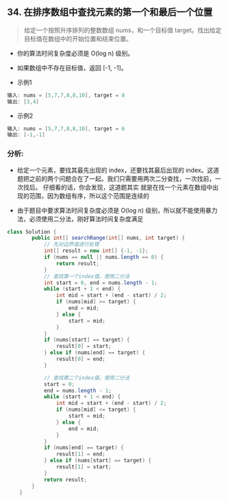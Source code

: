 ## 34. 在排序数组中查找元素的第一个和最后一个位置

> 给定一个按照升序排列的整数数组 nums，和一个目标值 target。找出给定目标值在数组中的开始位置和结束位置。
* 你的算法时间复杂度必须是 O(log n) 级别。
* 如果数组中不存在目标值，返回 [-1, -1]。

* 示例1
```java
输入: nums = [5,7,7,8,8,10], target = 8
输出: [3,4]
```
* 示例2
```java
输入: nums = [5,7,7,8,8,10], target = 6
输出: [-1,-1]
```

### 分析:
* 给定一个元素，要找其最先出现的 index，还要找其最后出现的 index。这道题把之前的两个问题合在了一起。我们只需要用两次二分查找，一次找前，一次找后。
仔细看的话，你会发现，这道题其实 就是在找一个元素在数组中出现的范围，因为数组有序，所以这个范围是连续的

* 由于题目中要求算法时间复杂度必须是 O(log n) 级别，所以就不能使用暴力法，必须使用二分法，刚好算法时间复杂度满足
```java
class Solution {
        public int[] searchRange(int[] nums, int target) {
            // 先对边界值进行处理
            int[] result = new int[] {-1, -1};
            if (nums == null || nums.length == 0) {
                return result;
            }
            // 查找第一个index值。使用二分法
            int start = 0, end = nums.length - 1;
            while (start + 1 < end) {
                int mid = start + (end - start) / 2;
                if (nums[mid] >= target) {
                    end = mid;
                } else {
                    start = mid;
                }
            }
            if (nums[start] == target) {
                result[0] = start;
            } else if (nums[end] == target) {
                result[0] = end;
            }

            // 查找第二个index值。使用二分法
            start = 0;
            end = nums.length - 1;
            while (start + 1 < end) {
                int mid = start + (end - start) / 2;
                if (nums[mid] <= target) {
                    start = mid;
                } else {
                    end = mid;
                }
            }
            if (nums[end] == target) {
                result[1] = end;
            } else if (nums[start] == target) {
                result[1] = start;
            }
            return result;
        }
    }
```

